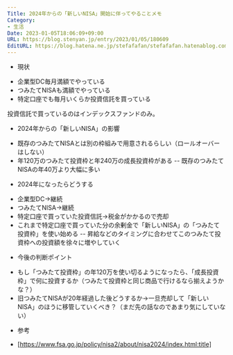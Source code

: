```yaml
---
Title: 2024年からの「新しいNISA」開始に伴ってやることメモ
Category:
- 生活
Date: 2023-01-05T18:06:09+09:00
URL: https://blog.stenyan.jp/entry/2023/01/05/180609
EditURL: https://blog.hatena.ne.jp/stefafafan/stefafafan.hatenablog.com/atom/entry/4207112889951353254
---
```


* 現状
- 企業型DC毎月満額でやっている
- つみたてNISAも満額でやっている
- 特定口座でも毎月いくらか投資信託を買っている

投資信託で買っているのはインデックスファンドのみ。

* 2024年からの「新しいNISA」の影響
- 既存のつみたてNISAとは別の枠組みで用意されるらしい（ロールオーバーはしない）
- 年120万のつみたて投資枠と年240万の成長投資枠がある
-- 既存のつみたてNISAの年40万より大幅に多い

* 2024年になったらどうする
- 企業型DC→継続
- つみたてNISA→継続
- 特定口座で買っていた投資信託→税金がかかるので売却
- これまで特定口座で買っていた分の余剰金で「新しいNISA」の「つみたて投資枠」を使い始める
-- 昇給などのタイミングに合わせてこのつみたて投資枠への投資額を徐々に増やしていく

* 今後の判断ポイント
- もし「つみたて投資枠」の年120万を使い切るようになったら、「成長投資枠」で何に投資するか（つみたて投資枠と同じ商品で行けるなら揃えようかな？）
- 旧つみたてNISAが20年経過した後どうするか→一旦売却して「新しいNISA」のほうに移管していくべき？（まだ先の話なのであまり気にしていない）

* 参考
- [https://www.fsa.go.jp/policy/nisa2/about/nisa2024/index.html:title]
